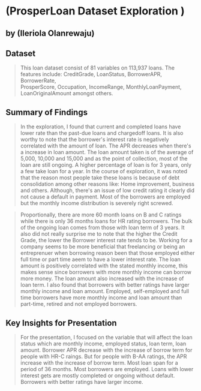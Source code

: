 # (ProsperLoan Dataset Exploration )
## by (Ileriola Olanrewaju)


## Dataset

> This loan dataset consist of 81 variables on 113,937 loans. The features include: CreditGrade, LoanStatus, BorrowerAPR, BorrowerRate,      
ProsperScore, Occupation, IncomeRange, MonthlyLoanPayment, LoanOriginalAmount amongst others.


## Summary of Findings

> In the exploration, I found that current and completed loans have lower rate than the past-due loans and chargedoff loans. It is also  
worthy to note that the borrower's interest rate is negatively correlated with the amount of loan. The APR decreases when there's a increase 
in loan amount. The loan amount taken is of the average of 5,000, 10,000 and 15,000 and as the point of collection, most of the loan are 
still ongoing. A higher percentage of loan is for 3 years, only a few take loan for a year. In the course of exploration, it was noted that 
the reason most people take these loans is because of debt consolidation among other reasons like: Home improvement, business and others. 
Although, there's an issue of low credit rating it clearly did not cause a default in payment. Most of the borrowers are employed but the 
monthly income distribution is severely right screwed.

> Proportionally, there are more 60 month loans on B and C ratings while there is only 36 months loans for HR rating borrowers. The bulk of 
the ongoing loan comes from those with loan term of 3 years. It also did not really surprise me to note that the higher the Credit Grade, 
the lower the Borrower interest rate tends to be. Working for a company seems to be more beneficial that freelancing or being an 
entreprenuer when borrowing reason been that those employed either full time or part time aeem to have a lower interest rate. The loan 
amount is positively correlated with the stated monthly income, this makes sense since borrowers with more monthly income can borrow more 
money. The loan amount also increased with the increase of loan term. I also found that borrowers with better ratings have larger monthly 
income and loan amount. Employed, self-employed and full time borrowers have more monthly income and loan amount than part-time, retired and 
not employed borrowers. 

## Key Insights for Presentation

> For the presentation, I focused on the variable that will affect the loan status which are monthly income, employed status, loan term, loan amount.
Borrower APR decrease with the increase of borrow term for people with HR-C raings. But for people with B-AA ratings, the APR increase with the increase of borrow term.
Most loan span for a period of 36 months.
Most borrowers are employed.
Loans with lower interest gets are mostly completed or ongoing without default.
Borrowers with better ratings have larger income. 